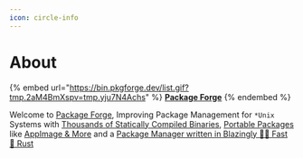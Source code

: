 ```yaml
---
icon: circle-info
---
```


# About



{% embed url="https://bin.pkgforge.dev/list.gif?tmp.2aM4BmXspv=tmp.yju7N4Achs" %}
[**Package Forge**](https://github.com/pkgforge)
{% endembed %}

Welcome to [Package Forge](https://github.com/pkgforge), Improving Package Management for `*Unix` Systems with [Thousands of Statically Compiled Binaries](https://github.com/Azathothas/Toolpacks), [Portable Packages](https://github.com/pkgforge/soarpkgs) like [AppImage & More](https://github.com/pkgforge/pkgcache) and a [Package Manager written in Blazingly 🚀🚀 Fast 🦀 Rust](https://github.com/pkgforge/soar)
